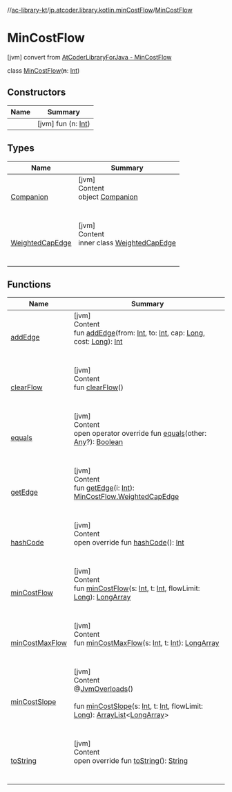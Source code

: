 //[ac-library-kt](../../index.md)/[jp.atcoder.library.kotlin.minCostFlow](../index.md)/[MinCostFlow](index.md)



# MinCostFlow  
 [jvm] convert from [AtCoderLibraryForJava - MinCostFlow](https://github.com/NASU41/AtCoderLibraryForJava/blob/24160d880a5fc6d1caf9b95baa875e47fb568ef3/MinCostFlow/MinCostFlow.java)  
  
class [MinCostFlow](index.md)(**n**: [Int](https://kotlinlang.org/api/latest/jvm/stdlib/kotlin/-int/index.html))   


## Constructors  
  
|  Name|  Summary| 
|---|---|
| [<init>](-init-.md)|  [jvm] fun [<init>](-init-.md)(n: [Int](https://kotlinlang.org/api/latest/jvm/stdlib/kotlin/-int/index.html))   <br>


## Types  
  
|  Name|  Summary| 
|---|---|
| [Companion](-companion/index.md)| [jvm]  <br>Content  <br>object [Companion](-companion/index.md)  <br><br><br>
| [WeightedCapEdge](-weighted-cap-edge/index.md)| [jvm]  <br>Content  <br>inner class [WeightedCapEdge](-weighted-cap-edge/index.md)  <br><br><br>


## Functions  
  
|  Name|  Summary| 
|---|---|
| [addEdge](add-edge.md)| [jvm]  <br>Content  <br>fun [addEdge](add-edge.md)(from: [Int](https://kotlinlang.org/api/latest/jvm/stdlib/kotlin/-int/index.html), to: [Int](https://kotlinlang.org/api/latest/jvm/stdlib/kotlin/-int/index.html), cap: [Long](https://kotlinlang.org/api/latest/jvm/stdlib/kotlin/-long/index.html), cost: [Long](https://kotlinlang.org/api/latest/jvm/stdlib/kotlin/-long/index.html)): [Int](https://kotlinlang.org/api/latest/jvm/stdlib/kotlin/-int/index.html)  <br><br><br>
| [clearFlow](clear-flow.md)| [jvm]  <br>Content  <br>fun [clearFlow](clear-flow.md)()  <br><br><br>
| [equals](https://kotlinlang.org/api/latest/jvm/stdlib/kotlin/-any/equals.html)| [jvm]  <br>Content  <br>open operator override fun [equals](https://kotlinlang.org/api/latest/jvm/stdlib/kotlin/-any/equals.html)(other: [Any](https://kotlinlang.org/api/latest/jvm/stdlib/kotlin/-any/index.html)?): [Boolean](https://kotlinlang.org/api/latest/jvm/stdlib/kotlin/-boolean/index.html)  <br><br><br>
| [getEdge](get-edge.md)| [jvm]  <br>Content  <br>fun [getEdge](get-edge.md)(i: [Int](https://kotlinlang.org/api/latest/jvm/stdlib/kotlin/-int/index.html)): [MinCostFlow.WeightedCapEdge](-weighted-cap-edge/index.md)  <br><br><br>
| [hashCode](https://kotlinlang.org/api/latest/jvm/stdlib/kotlin/-any/hash-code.html)| [jvm]  <br>Content  <br>open override fun [hashCode](https://kotlinlang.org/api/latest/jvm/stdlib/kotlin/-any/hash-code.html)(): [Int](https://kotlinlang.org/api/latest/jvm/stdlib/kotlin/-int/index.html)  <br><br><br>
| [minCostFlow](min-cost-flow.md)| [jvm]  <br>Content  <br>fun [minCostFlow](min-cost-flow.md)(s: [Int](https://kotlinlang.org/api/latest/jvm/stdlib/kotlin/-int/index.html), t: [Int](https://kotlinlang.org/api/latest/jvm/stdlib/kotlin/-int/index.html), flowLimit: [Long](https://kotlinlang.org/api/latest/jvm/stdlib/kotlin/-long/index.html)): [LongArray](https://kotlinlang.org/api/latest/jvm/stdlib/kotlin/-long-array/index.html)  <br><br><br>
| [minCostMaxFlow](min-cost-max-flow.md)| [jvm]  <br>Content  <br>fun [minCostMaxFlow](min-cost-max-flow.md)(s: [Int](https://kotlinlang.org/api/latest/jvm/stdlib/kotlin/-int/index.html), t: [Int](https://kotlinlang.org/api/latest/jvm/stdlib/kotlin/-int/index.html)): [LongArray](https://kotlinlang.org/api/latest/jvm/stdlib/kotlin/-long-array/index.html)  <br><br><br>
| [minCostSlope](min-cost-slope.md)| [jvm]  <br>Content  <br>@[JvmOverloads](https://kotlinlang.org/api/latest/jvm/stdlib/kotlin.jvm/-jvm-overloads/index.html)()  <br>  <br>fun [minCostSlope](min-cost-slope.md)(s: [Int](https://kotlinlang.org/api/latest/jvm/stdlib/kotlin/-int/index.html), t: [Int](https://kotlinlang.org/api/latest/jvm/stdlib/kotlin/-int/index.html), flowLimit: [Long](https://kotlinlang.org/api/latest/jvm/stdlib/kotlin/-long/index.html)): [ArrayList](https://docs.oracle.com/javase/8/docs/api/java/util/ArrayList.html)<[LongArray](https://kotlinlang.org/api/latest/jvm/stdlib/kotlin/-long-array/index.html)>  <br><br><br>
| [toString](https://kotlinlang.org/api/latest/jvm/stdlib/kotlin/-any/to-string.html)| [jvm]  <br>Content  <br>open override fun [toString](https://kotlinlang.org/api/latest/jvm/stdlib/kotlin/-any/to-string.html)(): [String](https://kotlinlang.org/api/latest/jvm/stdlib/kotlin/-string/index.html)  <br><br><br>

